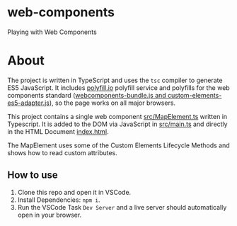 # web-components
Playing with Web Components

# About
The project is written in TypeScript and uses the `tsc` compiler to generate ES5 JavaScript. It includes [polyfill.io](https://polyfill.io) polyfill service and polyfills for the web components standard ([webcomponents-bundle.js and custom-elements-es5-adapter.js](https://github.com/WebComponents/webcomponentsjs)), so the page works on all major browsers.

This project contains a single web component [src/MapElement.ts](src/MapElement.ts) written in Typescript. It is added to the DOM via JavaScript in [src/main.ts](src/main.ts) and directly in the HTML Document [index.html](index.html).

The MapElement uses some of the Custom Elements Lifecycle Methods and shows how to read custom attributes.

## How to use
1. Clone this repo and open it in VSCode.
2. Install Dependencies: `npm i`.
3. Run the VSCode Task `Dev Server` and a live server should automatically open in your browser.
